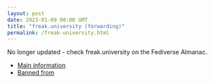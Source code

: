 ```yaml
---
layout: post
date: 2023-01-09 00:00 GMT
title: "freak.university (forwarding)"
permalink: /freak-university.html
---
```


No longer updated - check freak.university on the Fediverse Almanac.

* [Main information](https://www.fediversealmanac.com/api/v1/instances/freak.university)
* [Banned from](https://www.fediversealmanac.com/api/v1/instances/freak.university/banned_from)

